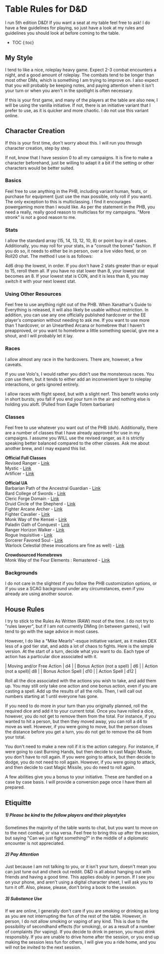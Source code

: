 # Table Rules for D&D

I run 5th edition D&D! If you want a seat at my table feel free to ask! I do have a few guidelines for playing, so just have a look at my rules and guidelines you should look at before coming to the table.

* TOC
{:toc}

## My Style

I tend to like a nice, roleplay heavy game. Expect 2-3 combat encounters a night, and a good amount of roleplay. The combats tend to be longer than most other DMs, which is something I am trying to improve on. I also expect that you will probably be keeping notes, and paying attention when it isn't your turn or when you aren't in the spotlight is often necessary.

If this is your first game, and many of the players at the table are also new, I will be using the vanilla initiative. If not, there is an initiative variant that I prefer to use, as it is quicker and more chaotic. I do not use this variant online.

## Character Creation
If this is your first time, don't worry about this. I will run you through character creation, step by step.

If not, know that I have session 0 to all my campaigns. It is fine to make a character beforehand, just be willing to adapt it a bit if the setting or other characters would be better suited.

### Basics
Feel free to use anything in the PHB, including variant human, feats, or purchase for equipment (just use the max possible, only roll if you want). The only exception to this is multiclassing. I find it encourages powergaming more than I would like. As per the statement in the PHB, you need a really, really good reason to multiclass for my campaigns. "More stronk" is not a good reason to me.

### Stats
I allow the standard array (15, 14, 13, 12, 10, 8) or point buy in all cases. Additionally, you may roll for your stats, in a "consult the bones" fashion. If you do so, it needs to either be in person, over a live video feed, or on Roll20 chat. The method I use is as follows:

4d6 drop the lowest, in order. If you don't have 2 stats greater than or equal to 15, reroll them all. If you have no stat lower than 8, your lowest stat becomes an 8. If your lowest stat is CON, and it is less than 8, you may switch it with your next lowest stat.

### Using Other Resources
Feel free to use anything right out of the PHB. When Xanathar's Guide to Everything is released, it will also likely be usable without restriction. In addition, you can use any one officially published hardcover or the EE player's companion without needing to ask me. If you want to use more than 1 hardcover, or an Unearthed Arcana or homebrew that I haven't preapproved, or you want to homebrew a little something special, give me a shout, and I will probably let it lay.

### Races
I allow almost any race in the hardcovers. There are, however, a few caveats.

If you use Volo's, I would rather you didn't use the monsterous races. You *can* use them, but it tends to either add an inconvenient layer to roleplay interactions, or gets ignored entirely.

I allow races with flight speed, but with a slight nerf. This benefit works only in short bursts; you fall if you end your turn in the air and nothing else is holding you aloft. (Pulled from Eagle Totem barbarian)

### Classes
Feel free to use whatever you want out of the PHB (duh). Additionally, there are a number of classes that I have already approved for use in my campaigns. I assume you WILL use the revised ranger, as it is strictly speaking better balanced compared to the other classes. Ask me about another brew, and I may expand this list.

**Official Full Classes**<br/>
Revised Ranger - [Link](https://media.wizards.com/2016/dnd/downloads/UA_RevisedRanger.pdf)</br>
Mystic - [Link](http://www.dmsguild.com/product/213033/Unearthed-Arcana-The-Mystic-Class-5e)</br>
Artificer - [Link](http://www.dmsguild.com/product/213032/Unearthed-Arcana-The-Artificer-Class-5e)</br>

**Official UA**<br/>
Barbarian Path of the Ancestral Guardian - [Link](https://media.wizards.com/2017/dnd/downloads/UA-RevisedSubclasses.pdf)</br>
Bard College of Swords - [Link](https://media.wizards.com/2017/dnd/downloads/UA-RevisedSubclasses.pdf)</br>
Cleric Forge Domain - [Link](http://media.wizards.com/2016/dnd/downloads/UA_Cleric.pdf)</br>
Druid Circle of the Shepherd - [Link](http://media.wizards.com/2017/dnd/downloads/June5UA_RevisedClassOptv1.pdf)</br>
Fighter Arcane Archer - [Link](https://media.wizards.com/2017/dnd/downloads/UA-RevisedSubclasses.pdf)</br>
Fighter Cavalier - [Link](http://media.wizards.com/2017/dnd/downloads/June5UA_RevisedClassOptv1.pdf)</br>
Monk Way of the Kensei - [Link](https://media.wizards.com/2017/dnd/downloads/UA-RevisedSubclasses.pdf)</br>
Paladin Oath of Conquest - [Link](http://media.wizards.com/2017/dnd/downloads/June5UA_RevisedClassOptv1.pdf)</br>
Ranger Horizon Walker - [Link](http://media.wizards.com/2016/dnd/downloads/2017_01_UA_RangerRogue_0117JCMM.pdf)</br>
Rogue Inquisitive - [Link](http://dnd.wizards.com/sites/default/files/media/upload/articles/UA%20Gothic%20Characters.pdf)</br>
Sorcerer Favored Soul - [Link](https://media.wizards.com/2017/dnd/downloads/UA-RevisedSubclasses.pdf)</br>
Warlock Celestial (these invocations are fine as well) - [Link](http://media.wizards.com/2017/dnd/downloads/June5UA_RevisedClassOptv1.pdf)</br>

**Crowdsourced Homebrews**<br/>
Monk Way of the Four Elements : Remastered - [Link](pdf/wayof4elements_remastered.pdf)</br>

### Backgrounds
I do not care in the slightest if you follow the PHB customization options, or if you use a SCAG background under any circumstances, even if you already are using another source.

## House Rules
I try to stick to the Rules As Written (RAW) most of the time. I do not try to "rules lawyer", but if I am not currently DMing (in between games), I will tend to go with the sage advice in most cases.

However, I do like a "Mike Mearls"-esque initiative variant, as it makes DEX less of a god tier stat, and adds a lot of chaos to fights. Here is the simple version. At the start of a turn, decide what you want to do. Each type of action has a particular dice associated with it.

| Moving and/or Free Action | d4 |
| Bonus Action (not a spell) | d6 |
| Action (not a spell)| d8 |
| Bonus Action Spell | d10 |
| Action Spell | d12 |

Roll all the dice associated with the actions you wish to take, and add them up. You may still only take one action and one bonus action, even if you are casting a spell. Add up the results of all the rolls. Then, I will call out numbers starting at 1 until everyone has gone.

If you need to do more in your turn than you originally planned, roll the required dice and add it to your current total. Once you have rolled a dice, however, you do not get to remove them from the total. For instance, if you wanted to hit a person, but then they moved away, you can roll a d4 to move as well. However, if you were going to move, but the person closes the distance before you get a turn, you do not get to remove the d4 from your total.

You don't need to make a new roll if it is the action category. For instance, if were going to cast Burning Hands, but then decide to cast Magic Missile, you don't have to roll again. If you were going to attack, but then decide to dodge, you do not need to roll again. However, if you were going to attack, and then decide to cast Magic Missile, you do need to roll again.

A few abilities give you a bonus to your initiative. These are handled on a case by case basis. I will provide a conversion page once I have them all prepared.

## Etiquitte
##### 1) Please be kind to the fellow players and their playstyles
Sometimes the majority of the table wants to chat, but you want to move on to the next combat, or visa versa. Feel free to bring this up after the session, but saying "Can we just fight something?" in the middle of a diplomatic encounter is not appreciated.

##### 2) Pay Attention
Just because I am not talking to you, or it isn't your turn, doesn't mean you can just tune out and check out reddit. D&D is all about hanging out with friends and having a good time. This applies doubly in person. If I see you on your phone, and aren't using a digital character sheet, I will ask you to turn it off. Also, please, please, don't bring a book to the session.

##### 3) Substance Use
If we are online, I generally don't care if you are smoking or drinking as long as you are not interrupting the fun of the rest of the table. However, in person, I do not allow smoking or vaping of any kind. This is due to the possibility of secondhand effects (for smoking), or as a result of a number of complaints (for vaping). If you decide to drink in person, you must drink responsibly. If you are unable to drive home after the session, or you end up making the session less fun for others, I will give you a ride home, and you will not be invited to the next session.
